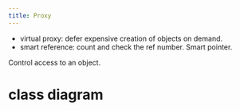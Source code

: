 ```yaml
---
title: Proxy
---
```


* virtual proxy: defer expensive creation of objects on demand.
* smart reference: count and check the ref number. Smart pointer.

Control access to an object.

# class diagram
<script type="text/uml" class="uml">
[<abstract>Subject | Request()]
[RealSubject | Request()]
[Proxy | Request()]

[RealSubject]-:>[Subject]
[Proxy]-:>[Subject]
[Proxy]realSubject ->[RealSubject]

[Proxy]--[<note>...
realSubject->Request()
...]
</script>

